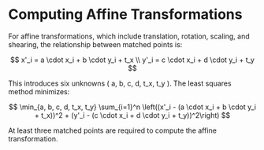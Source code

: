 # Computing Affine Transformations

For affine transformations, which include translation, rotation, scaling, and shearing, the relationship between matched points is:

$$
x'_i = a \cdot x_i + b \cdot y_i + t_x \\
y'_i = c \cdot x_i + d \cdot y_i + t_y
$$

This introduces six unknowns \( a, b, c, d, t_x, t_y \). The least squares method minimizes:

$$
\min_{a, b, c, d, t_x, t_y} \sum_{i=1}^n \left((x'_i - (a \cdot x_i + b \cdot y_i + t_x))^2 + (y'_i - (c \cdot x_i + d \cdot y_i + t_y))^2\right)
$$

At least three matched points are required to compute the affine transformation.
